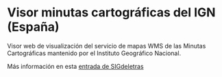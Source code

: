 # Visor minutas cartográficas del IGN (España)
Visor web de visualización del servicio de mapas WMS  de las Minutas Cartográficas mantenido por el Instituto Geográfico Nacional.

Más información en esta [entrada de SIGdeletras](/blog/espana-finisecular-visor-de-consulta-minutas-cartograficas-del-ign/)
